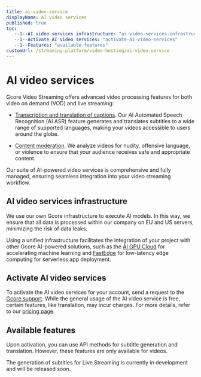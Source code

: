 ```yaml
---
title: ai-video-service
displayName: AI video services
published: true
toc: 
   --1--AI video services infrastructure: "ai-video-services-infrastructure"
   --1--Activate AI video services: "activate-ai-video-services"
   --1--Features: "available-features"
customUrl: /streaming-platform/video-hosting/ai-video-service
---
```

# AI video services

Gcore Video Streaming offers advanced video processing features for both video on demand (VOD) and live streaming: 

* <a href="https://gcore.com/docs/streaming-platform/video-hosting/ai-for-video/generate-ai-subtitles-and-add-them-to-video" target="_blank">Transcription and translation of captions</a>. Our AI Automated Speech Recognition (AI ASR) feature generates and translates subtitles to a wide range of supported languages, making your videos accessible to users around the globe. 

* <a href="https://gcore.com/docs/streaming-platform/ai-video-service/content-moderation" target="_blank">Content moderation</a>. We analyze videos for nudity, offensive language, or violence to ensure that your audience receives safe and appropriate content. 

Our suite of AI-powered video services is comprehensive and fully managed, ensuring seamless integration into your video streaming workflow. 

## AI video services infrastructure 

We use our own Gcore infrastructure to execute AI models. In this way, we ensure that all data is processed within our company on EU and US servers, minimizing the risk of data leaks. 

Using a unified infrastructure facilitates the integration of your project with other Gcore AI-powered solutions, such as the <a href="https://gcore.com/cloud/ai-gpu" target="_blank">AI GPU Cloud</a> for accelerating machine learning and <a href="https://gcore.com/fastedge" target="_blank">FastEdge</a> for low-latency edge computing for serverless app deployment.

## Activate AI video services

To activate the AI video services for your account, send a request to the [Gcore support](mailto:support@gcore.com). While the general usage of the AI video service is free, certain features, like translation, may incur charges. For more details, refer to our <a href="https://gcore.com/pricing/streaming-platform" target="_blank">pricing page</a>. 

## Available features

Upon activation, you can use API methods for subtitle generation and translation. However, these features are only available for videos. 

<alert-element type="warning" title="Warning">

The generation of subtitles for Live Streaming is currently in development and will be released soon.

</alert-element>
